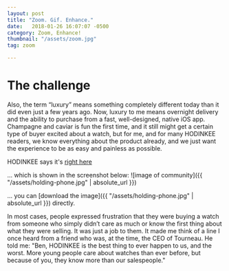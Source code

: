 ```yaml
---
layout: post
title: "Zoom. Gif. Enhance."
date: 	2018-01-26 16:07:07 -0500
category: Zoom, Enhance!
thumbnail: "/assets/zoom.jpg"
tag: zoom

---
```



# The challenge
Also, the term “luxury” means something completely different today than it did even just a few years ago. Now, luxury to me means overnight delivery and the ability to purchase from a fast, well-designed, native iOS app. Champagne and caviar is fun the first time, and it still might get a certain type of buyer excited about a watch, but for me, and for many HODINKEE readers, we know everything about the product already, and we just want the experience to be as easy and painless as possible.

HODINKEE says it's [right here](https://www.google.com)

... which is shown in the screenshot below:
![image of community]({{ "/assets/holding-phone.jpg" | absolute_url }})

... you can [download the image]({{ "/assets/holding-phone.jpg" | absolute_url }}) directly.



In most cases, people expressed frustration that they were buying a watch from someone who simply didn’t care as much or know the first thing about what they were selling. It was just a job to them. It made me think of a line I once heard from a friend who was, at the time, the CEO of Tourneau. He told me: "Ben, HODINKEE is the best thing to ever happen to us, and the worst. More young people care about watches than ever before, but because of you, they know more than our salespeople."